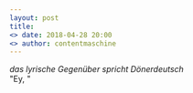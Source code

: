 ```yaml
---
layout: post
title: 
<> date: 2018-04-28 20:00
<> author: contentmaschine
---
```


<i>das lyrische Gegenüber spricht Dönerdeutsch</i><br>
"Ey, "
